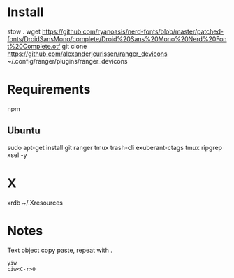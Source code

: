 # Install

  stow .
  wget https://github.com/ryanoasis/nerd-fonts/blob/master/patched-fonts/DroidSansMono/complete/Droid%20Sans%20Mono%20Nerd%20Font%20Complete.otf
  git clone https://github.com/alexanderjeurissen/ranger_devicons ~/.config/ranger/plugins/ranger_devicons


# Requirements

  npm 

## Ubuntu

  sudo apt-get install git ranger tmux trash-cli exuberant-ctags tmux ripgrep xsel -y


# X

  xrdb ~/.Xresources

# Notes

Text object copy paste, repeat with .

	yiw
	ciw<C-r>0
